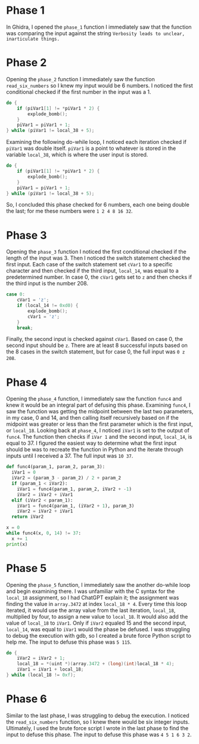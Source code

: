 # Phase 1

In Ghidra, I opened the `phase_1` function I immediately saw that the function was comparing the input against the string `Verbosity leads to unclear, inarticulate things.`

# Phase 2

Opening the `phase_2` function I immediately saw the function `read_six_numbers` so I knew my input would be 6 numbers. I noticed the first conditional checked if the first number in the input was a 1. 

```c
do {
	if (piVar1[1] != *piVar1 * 2) {
		explode_bomb();
	}
	piVar1 = piVar1 + 1;
} while (piVar1 != local_38 + 5);
```

Examining the following do-while loop, I noticed each iteration checked if `piVar1` was double itself. `piVar1` is a point to whatever is stored in the variable `local_38`, which is where the user input is stored. 

```c
do {
	if (piVar1[1] != *piVar1 * 2) {
		explode_bomb();
	}
	piVar1 = piVar1 + 1;
} while (piVar1 != local_38 + 5);
```

So, I concluded this phase checked for 6 numbers, each one being double the last; for me these numbers were `1 2 4 8 16 32`.

# Phase 3

Opening the `phase_3` function I noticed the first conditional checked if the length of the input was 3. Then I noticed the switch statement checked the first input. Each case of the switch statement set `cVar1` to a specific character and then checked if the third input, `local_14`, was equal to a predetermined number. In case 0, the `cVar1` gets set to `z` and then checks if the third input is the number 208.

```c
case 0:
	cVar1 = 'z';
	if (local_14 != 0xd0) {
		explode_bomb();
		cVar1 = 'z';
    }
    break;
```

Finally, the second input is checked against `cVar1`. Based on case 0, the second input should be `z`. There are at least 8 successful inputs based on the 8 cases in the switch statement, but for case 0, the full input was `0 z 208`.

# Phase 4

Opening the `phase_4` function, I immediately saw the function `func4` and knew it would be an integral part of defusing this phase. Examining `func4`, I saw the function was getting the midpoint between the last two parameters, in my case, 0 and 14, and then calling itself recursively based on if the midpoint was greater or less than the first parameter which is the first input, or `local_18`. Looking back at `phase_4`, I noticed `iVar1` is set to the output of `func4`. The function then checks if `iVar 1` and the second input, `local_14`, is equal to 37. I figured the easiest way to determine what the first input should be was to recreate the function in Python and the iterate through inputs until I received a 37. The full input was `10 37`.

```python
def func4(param_1, param_2, param_3):
  iVar1 = 0
  iVar2 = (param_3 - param_2) / 2 + param_2
  if (param_1 < iVar2):
    iVar1 = func4(param_1, param_2, iVar2 + -1)
    iVar2 = iVar2 + iVar1
  elif (iVar2 < param_1):
    iVar1 = func4(param_1, (iVar2 + 1), param_3)
    iVar2 = iVar2 + iVar1
  return iVar2

x = 0
while func4(x, 0, 14) != 37:
  x += 1
print(x)
```

# Phase 5

Opening the `phase_5` function, I immediately saw the another do-while loop and begin examining there. I was unfamiliar with the C syntax for the `local_18` assignment, so I had ChatGPT explain it; the assignment was finding the value in `array.3472` at index `local_18 * 4`. Every time this loop iterated, it would use the array value from the last iteration,  `local_18`, multiplied by four, to assign a new value to `local_18`.  It would also add the value of `local_18` to `iVar1`. Only if `iVar2` equaled 15 and the second input, `local_14`, was equal to `iVar1` would the phase be defused. I was struggling to debug the execution with gdb, so I created a brute force Python script to help me. The input to defuse this phase was `5 115`.

```c
do {
	iVar2 = iVar2 + 1;
	local_18 = *(uint *)(array.3472 + (long)(int)local_18 * 4);
	iVar1 = iVar1 + local_18;
} while (local_18 != 0xf);
```

# Phase 6

Similar to the last phase, I was struggling to debug the execution. I noticed the `read_six_numbers` function, so I knew there would be six integer inputs. Ultimately, I used the brute force script I wrote in the last phase to find the input to defuse this phase. The input to defuse this phase was `4 5 1 6 3 2`.
